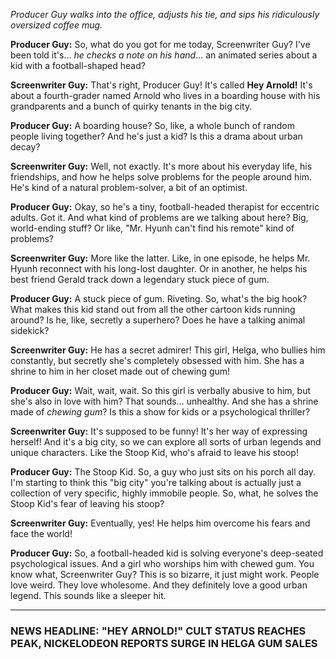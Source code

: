 *Producer Guy walks into the office, adjusts his tie, and sips his ridiculously oversized coffee mug.*

**Producer Guy:** So, what do you got for me today, Screenwriter Guy? I've been told it's… *he checks a note on his hand*… an animated series about a kid with a football-shaped head?

**Screenwriter Guy:** That's right, Producer Guy! It's called **Hey Arnold!** It's about a fourth-grader named Arnold who lives in a boarding house with his grandparents and a bunch of quirky tenants in the big city.

**Producer Guy:** A boarding house? So, like, a whole bunch of random people living together? And he's just a kid? Is this a drama about urban decay?

**Screenwriter Guy:** Well, not exactly. It's more about his everyday life, his friendships, and how he helps solve problems for the people around him. He's kind of a natural problem-solver, a bit of an optimist.

**Producer Guy:** Okay, so he's a tiny, football-headed therapist for eccentric adults. Got it. And what kind of problems are we talking about here? Big, world-ending stuff? Or like, "Mr. Hyunh can't find his remote" kind of problems?

**Screenwriter Guy:** More like the latter. Like, in one episode, he helps Mr. Hyunh reconnect with his long-lost daughter. Or in another, he helps his best friend Gerald track down a legendary stuck piece of gum.

**Producer Guy:** A stuck piece of gum. Riveting. So, what's the big hook? What makes this kid stand out from all the other cartoon kids running around? Is he, like, secretly a superhero? Does he have a talking animal sidekick?

**Screenwriter Guy:** He has a secret admirer! This girl, Helga, who bullies him constantly, but secretly she's completely obsessed with him. She has a shrine to him in her closet made out of chewing gum!

**Producer Guy:** Wait, wait, wait. So this girl is verbally abusive to him, but she's also in love with him? That sounds… unhealthy. And she has a shrine made of *chewing gum*? Is this a show for kids or a psychological thriller?

**Screenwriter Guy:** It's supposed to be funny! It's her way of expressing herself! And it's a big city, so we can explore all sorts of urban legends and unique characters. Like the Stoop Kid, who's afraid to leave his stoop!

**Producer Guy:** The Stoop Kid. So, a guy who just sits on his porch all day. I'm starting to think this "big city" you're talking about is actually just a collection of very specific, highly immobile people. So, what, he solves the Stoop Kid's fear of leaving his stoop?

**Screenwriter Guy:** Eventually, yes! He helps him overcome his fears and face the world!

**Producer Guy:** So, a football-headed kid is solving everyone's deep-seated psychological issues. And a girl who worships him with chewed gum. You know what, Screenwriter Guy? This is so bizarre, it just might work. People love weird. They love wholesome. And they definitely love a good urban legend. This sounds like a sleeper hit.

---

### **NEWS HEADLINE: "HEY ARNOLD!" CULT STATUS REACHES PEAK, NICKELODEON REPORTS SURGE IN HELGA GUM SALES**